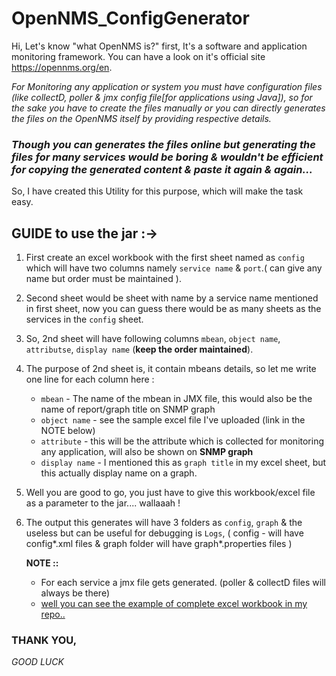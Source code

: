 # OpenNMS_ConfigGenerator

Hi,
Let's know "what OpenNMS is?" first, It's a software and application monitoring framework. You can have a look on it's official site https://opennms.org/en.

_For Monitoring any application or system you must have configuration files (like collectD, poller & jmx config file[for applications using Java]), so for the sake you have to create the files manually or you can directly generates the files on the OpenNMS itself by providing respective details._

### _Though you can generates the files online but generating the files for many services would be boring & wouldn't be efficient for copying the generated content & paste it again & again..._ ###

So, I have created this Utility for this purpose, which will make the task easy.

## GUIDE to use the jar :->
  1. First create an excel workbook with the first sheet named as `config` which will have two columns namely `service name` & `port`.( can give any name but order must be maintained ).
  2. Second sheet would be sheet with name by a service name mentioned in first sheet, now you can guess there would be as many sheets as the services in the `config` sheet.
  3. So, 2nd sheet will have following columns `mbean`, `object name`, `attributse`, `display name` (__keep the order maintained__).
  4. The purpose of 2nd sheet is, it contain mbeans details, so let me write one line for each column here :
     - `mbean` - The name of the mbean in JMX file, this would also be the name of report/graph title on SNMP graph 
     - `object name` - see the sample excel file I've uploaded (link in the NOTE below)
     - `attribute` - this will be the attribute which is collected for monitoring any application, will also be shown on __SNMP graph__
     - `display name` - I mentioned this as `graph title` in my excel sheet, but this actually display name on a graph.
  5. Well you are good to go, you just have to give this workbook/excel file as a parameter to the jar.... wallaaah ! 
  6. The output this generates will have 3 folders as `config`, `graph` & the useless but can be useful for debugging is `Logs`,
     ( config - will have config*.xml files & graph folder will have graph*.properties files )
     
     __NOTE ::__
        * For each service a jmx file gets generated. (poller & collectD files will always be there)
        * [ well you can see the example of complete excel workbook in my repo.. ](https://github.com/khanabid20/OpenNMS_ConfigGenerator/blob/master/xlsx/opennms-configuration.xlsx)
        
        
        
### THANK YOU,
 _GOOD LUCK_
